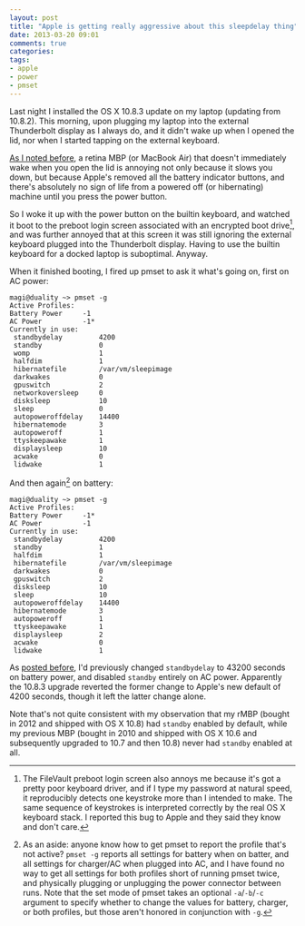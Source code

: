 ```yaml
---
layout: post
title: "Apple is getting really aggressive about this sleepdelay thing"
date: 2013-03-20 09:01
comments: true
categories: 
tags:
- apple
- power
- pmset
---
```

Last night I installed the OS X 10.8.3 update on my laptop (updating from 10.8.2). This morning,
upon plugging my laptop into the external Thunderbolt display as I always do, and it didn't wake
up when I opened the lid, nor when I started tapping on the external keyboard.

[As I noted before](http://blog.metamatt.com/blog/2013/02/21/speedy-resume/), a retina MBP
(or MacBook Air) that doesn't immediately wake when you open the lid is annoying not only because
it slows you down, but because Apple's removed all the battery indicator buttons, and there's
absolutely no sign of life from a powered off (or hibernating) machine until you press the power
button.

So I woke it up with the power button on the builtin keyboard, and watched it boot to the preboot
login screen associated with an encrypted boot drive[^1], and was further annoyed that at this
screen it was still ignoring the external keyboard plugged into the Thunderbolt display. Having
to use the builtin keyboard for a docked laptop is suboptimal. Anyway.

When it finished booting, I fired up pmset to ask it what's going on, first on AC power:

```
magi@duality ~> pmset -g
Active Profiles:
Battery Power     -1
AC Power          -1*
Currently in use:
 standbydelay         4200
 standby              0
 womp                 1
 halfdim              1
 hibernatefile        /var/vm/sleepimage
 darkwakes            0
 gpuswitch            2
 networkoversleep     0
 disksleep            10
 sleep                0
 autopoweroffdelay    14400
 hibernatemode        3
 autopoweroff         1
 ttyskeepawake        1
 displaysleep         10
 acwake               0
 lidwake              1
```

And then again[^2] on battery:

```
magi@duality ~> pmset -g
Active Profiles:
Battery Power     -1*
AC Power          -1
Currently in use:
 standbydelay         4200
 standby              1
 halfdim              1
 hibernatefile        /var/vm/sleepimage
 darkwakes            0
 gpuswitch            2
 disksleep            10
 sleep                10
 autopoweroffdelay    14400
 hibernatemode        3
 autopoweroff         1
 ttyskeepawake        1
 displaysleep         2
 acwake               0
 lidwake              1
```

As [posted before](http://blog.metamatt.com/blog/2013/02/21/speedy-resume/), I'd previously changed `standbydelay`
to 43200 seconds on battery power, and disabled `standby` entirely on AC power. Apparently the 10.8.3
upgrade reverted the former change to Apple's new default of 4200 seconds, though it left the latter
change alone.

Note that's not quite consistent with my observation that my rMBP (bought in 2012 and shipped with
OS X 10.8) had `standby` enabled by default, while my previous MBP (bought in 2010 and shipped with
OS X 10.6 and subsequently upgraded to 10.7 and then 10.8) never had `standby` enabled at all.

[^1]: The FileVault preboot login screen also annoys me because it's got a pretty poor keyboard driver, and if I type my password at natural speed, it reproducibly detects one keystroke more than I intended to make. The same sequence of keystrokes is interpreted correctly by the real OS X keyboard stack. I reported this bug to Apple and they said they know and don't care.

[^2]: As an aside: anyone know how to get pmset to report the profile that's not active? `pmset -g` reports all settings for battery when on batter, and all settings for charger/AC when plugged into AC, and I have found no way to get all settings for both profiles short of running pmset twice, and physically plugging or unplugging the power connector between runs. Note that the set mode of pmset takes an optional `-a`/`-b`/`-c` argument to specify whether to change the values for battery, charger, or both profiles, but those aren't honored in conjunction with `-g`.
